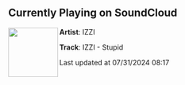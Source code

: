 ## Currently Playing on SoundCloud

[<img align="left" width="100" src="https://i1.sndcdn.com/artworks-sDOmWNJVcxJIY2Hr-GpFCDQ-t500x500.jpg">](https://soundcloud.com/izzibeats/izzi-stupid)

**Artist**: IZZI 

**Track**: IZZI - Stupid

Last updated at 07/31/2024 08:17
